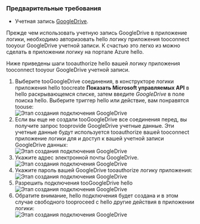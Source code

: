 ### <a name="prerequisites"></a>Предварительные требования
* Учетная запись [GoogleDrive](https://www.google.com/drive/).  

Прежде чем использовать учетную запись GoogleDrive в приложение логики, необходимо авторизовать hello логику приложения tooconnect tooyour GoogleDrive учетной записи. К счастью это легко из можно сделать в приложении логику на портале Azure hello.  

Ниже приведены шаги tooauthorize hello вашей логику приложения tooconnect tooyour GoogleDrive учетной записи.  

1. Выберите tooGoogleDrive соединения, в конструкторе логики приложения hello toocreate **Показать Microsoft управляемых API** в hello раскрывающемся списке, затем введите *GoogleDrive* в поле поиска hello. Выберите триггер hello или действие, вам понравятся toouse:  
   ![Этап создания подключения GoogleDrive](./media/connectors-create-api-googledrive/googledrive-1.png)  
2. Если вы еще не создали tooGoogleDrive все соединения перед, вы получите запрос tooprovide GoogleDrive учетные данные. Эти учетные данные будут используется tooauthorize вашей tooconnect приложение логики для и доступ к вашей учетной записи GoogleDrive данных:  
   ![Этап создания подключения GoogleDrive](./media/connectors-create-api-googledrive/googledrive-2.png)  
3. Укажите адрес электронной почты GoogleDrive.  
   ![Этап создания подключения GoogleDrive](./media/connectors-create-api-googledrive/googledrive-3.png)  
4. Укажите пароль вашей GoogleDrive tooauthorize логику приложения:  
   ![Этап создания подключения GoogleDrive](./media/connectors-create-api-googledrive/googledrive-4.png)
5. Разрешить подключения tooGoogleDrive hello  
   ![Этап создания подключения GoogleDrive](./media/connectors-create-api-googledrive/googledrive-5.png)  
6. Обратите внимание, hello подключения будет создана и в этом случае свободного tooproceed с hello другие действия в приложении логики:  
   ![Этап создания подключения GoogleDrive](./media/connectors-create-api-googledrive/googledrive-6.png)  

